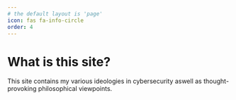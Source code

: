 ```yaml
---
# the default layout is 'page'
icon: fas fa-info-circle
order: 4
---
```


# What is this site?
This site contains my various ideologies in cybersecurity aswell as thought-provoking philosophical viewpoints.
